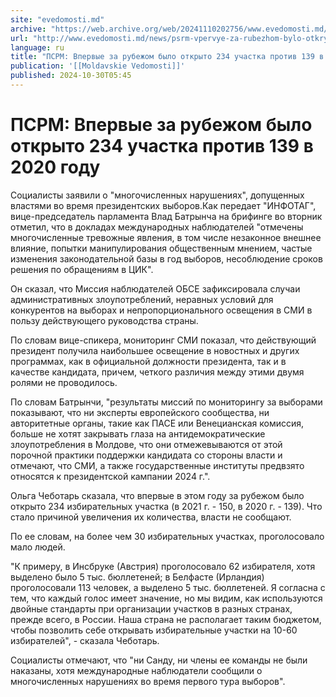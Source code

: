 ```yaml
---
site: "evedomosti.md"
archive: "https://web.archive.org/web/20241110202756/www.evedomosti.md/news/psrm-vpervye-za-rubezhom-bylo-otkryto-234-uchastka-protiv-13"
url: "http://www.evedomosti.md/news/psrm-vpervye-za-rubezhom-bylo-otkryto-234-uchastka-protiv-13"
language: ru
title: "ПСРМ: Впервые за рубежом было открыто 234 участка против 139 в 2020 году"
publication: '[[Moldavskie Vedomosti]]'
published: 2024-10-30T05:45
---
```


# ПСРМ: Впервые за рубежом было открыто 234 участка против 139 в 2020 году

Социалисты заявили о "многочисленных нарушениях", допущенных властями во время президентских выборов.Как передает "ИНФОТАГ", вице-председатель парламента Влад Батрынча на брифинге во вторник отметил, что в докладах международных наблюдателей "отмечены многочисленные тревожные явления, в том числе незаконное внешнее влияние, попытки манипулирования общественным мнением, частые изменения законодательной базы в год выборов, несоблюдение сроков решения по обращениям в ЦИК".

Он сказал, что Миссия наблюдателей ОБСЕ зафиксировала случаи административных злоупотреблений, неравных условий для конкурентов на выборах и непропорционального освещения в СМИ в пользу действующего руководства страны.

По словам вице-спикера, мониторинг СМИ показал, что действующий президент получила наибольшее освещение в новостных и других программах, как в официальной должности президента, так и в качестве кандидата, причем, четкого различия между этими двумя ролями не проводилось.

По словам Батрынчи, "результаты миссий по мониторингу за выборами показывают, что ни эксперты европейского сообщества, ни авторитетные органы, такие как ПАСЕ или Венецианская комиссия, больше не хотят закрывать глаза на антидемократические злоупотребления в Молдове, что они отмежевываются от этой порочной практики поддержки кандидата со стороны власти и отмечают, что СМИ, а также государственные институты предвзято относятся к президентской кампании 2024 г.".

Ольга Чеботарь сказала, что впервые в этом году за рубежом было открыто 234 избирательных участка (в 2021 г. - 150, в 2020 г. - 139). Что стало причиной увеличения их количества, власти не сообщают.

По ее словам, на более чем 30 избирательных участках, проголосовало мало людей.

"К примеру, в Инсбруке (Австрия) проголосовало 62 избирателя, хотя выделено было 5 тыс. бюллетеней; в Белфасте (Ирландия) проголосовали 113 человек, а выделено 5 тыс. бюллетеней. Я согласна с тем, что каждый голос имеет значение, но мы видим, как используются двойные стандарты при организации участков в разных странах, прежде всего, в России. Наша страна не располагает таким бюджетом, чтобы позволить себе открывать избирательные участки на 10-60 избирателей", - сказала Чеботарь.

Социалисты отмечают, что "ни Санду, ни члены ее команды не были наказаны, хотя международные наблюдатели сообщили о многочисленных нарушениях во время первого тура выборов".